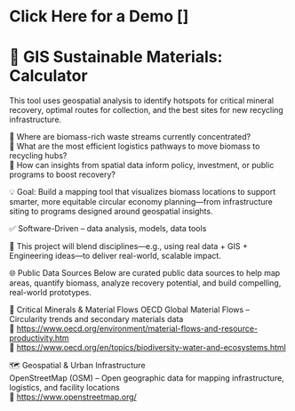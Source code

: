 # Click Here for a Demo []

# 🌊 GIS Sustainable Materials: Calculator

This tool uses geospatial analysis to identify hotspots for critical mineral recovery, optimal routes for collection, and the best sites for new recycling infrastructure.

🔹 Where are biomass-rich waste streams currently concentrated?<br>
🔹 What are the most efficient logistics pathways to move biomass to recycling hubs?<br>
🔹 How can insights from spatial data inform policy, investment, or public programs to boost recovery?

💡 Goal: Build a mapping tool that visualizes biomass locations to support smarter, more equitable circular economy planning—from infrastructure siting to programs designed around geospatial insights.

 ✅ Software-Driven – data analysis, models, data tools

 🎯 This project will blend disciplines—e.g., using real data + GIS + Engineering ideas—to deliver real-world, scalable impact.

🌐 Public Data Sources
Below are curated public data sources to help map areas, quantify biomass, analyze recovery potential, and build compelling, real-world prototypes.

🔋 Critical Minerals & Material Flows
OECD Global Material Flows – Circularity trends and secondary materials data<br>
 🔗 https://www.oecd.org/environment/material-flows-and-resource-productivity.htm<br>
 🔗 https://www.oecd.org/en/topics/biodiversity-water-and-ecosystems.html

🗺️ Geospatial & Urban Infrastructure<br>
OpenStreetMap (OSM) – Open geographic data for mapping infrastructure, logistics, and facility locations<br>
 🔗 https://www.openstreetmap.org/ 
